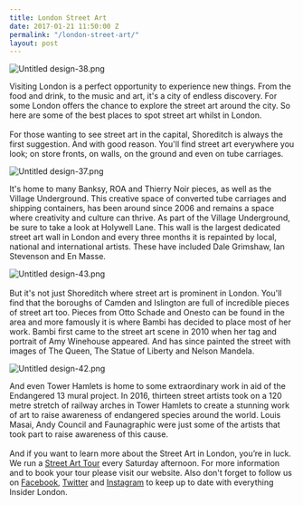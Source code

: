 ```yaml
---
title: London Street Art
date: 2017-01-21 11:50:00 Z
permalink: "/london-street-art/"
layout: post
---
```


![Untitled design-38.png](/uploads/Untitled%20design-38.png)

Visiting London is a perfect opportunity to experience new things. From the food and drink, to the music and art, it's a city of endless discovery. For some London offers the chance to explore the street art around the city. So here are some of the best places to spot street art whilst in London.  \
 \
For those wanting to see street art in the capital, Shoreditch is always the first suggestion. And with good reason. You'll find street art everywhere you look; on store fronts, on walls, on the ground and even on tube carriages.

![Untitled design-37.png](/uploads/Untitled%20design-37.png)

It's home to many Banksy, ROA and Thierry Noir pieces, as well as the Village Underground. This creative space of converted tube carriages and shipping containers, has been around since 2006 and remains a space where creativity and culture can thrive. As part of the Village Underground, be sure to take a look at Holywell Lane. This wall is the largest dedicated street art wall in London and every three months it is repainted by local, national and international artists. These have included Dale Grimshaw, Ian Stevenson and En Masse. 

![Untitled design-43.png](/uploads/Untitled%20design-43.png)\
 \
But it's not just Shoreditch where street art is prominent in London. You'll find that the boroughs of Camden and Islington are full of incredible pieces of street art too. Pieces from Otto Schade and Onesto can be found  in the area and more famously it is where Bambi has decided to place most of her work.  Bambi first came to the street art scene in 2010 when her tag and portrait of Amy Winehouse appeared. And has since painted the street with images of The Queen, The Statue of Liberty and Nelson Mandela. 

![Untitled design-42.png](/uploads/Untitled%20design-42.png)

And even Tower Hamlets is home to some extraordinary work in aid of the Endangered 13 mural project. In 2016, thirteen street artists took on a 120 metre stretch of railway arches in Tower Hamlets to create a stunning work of art to raise awareness of endangered species around the world. Louis Masai, Andy Council and Faunagraphic were just some of the artists that took part to raise awareness of this cause.  \
 \
And if you want to learn more about the Street Art in London, you’re in luck. We run a [Street Art Tour](http://www.insider-london.co.uk/tours/street-art/) every Saturday afternoon. For more information and to book your tour please visit our website. Also don't forget to follow us on [Facebook](https://www.facebook.com/insiderlondon/), [Twitter](https://twitter.com/insiderlondon) and [Instagram](https://www.instagram.com/insiderlondontours/) to keep up to date with everything Insider London.